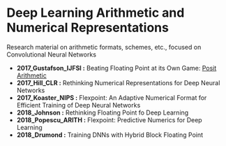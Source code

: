 # Deep Learning Arithmetic and Numerical Representations
Research material on arithmetic formats, schemes, etc., focused on Convolutional Neural Networks
- **2017_Gustafson_IJFSI :**   Beating Floating Point at its Own Game: [Posit Arithmetic](https://github.com/libcg/bfp) 
- **2017_Hill_CLR :**        Rethinking Numerical Representations for Deep Neural Networks
- **2017_Koaster_NIPS :** Flexpoint: An Adaptive Numerical Format for Efficient Training of Deep Neural Networks
- **2018_Johnson :** Rethinking Floating Point fo Deep Learning
- **2018_Popescu_ARITH :** Flexpoint: Predictive Numerics for Deep Learning
- **2018_Drumond :** Training DNNs with Hybrid Block Floating Point